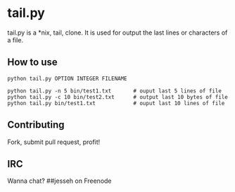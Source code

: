 tail.py
=======

tail.py is a *nix, tail, clone. It is used for output the last lines or characters of a file.

How to use
----------
```
python tail.py OPTION INTEGER FILENAME

python tail.py -n 5 bin/test1.txt 		# ouput last 5 lines of file
python tail.py -c 10 bin/test2.txt 		# output last 10 bytes of file
python tail.py bin/test1.txt 			# ouput last 10 lines of file
```

Contributing
------------
Fork, submit pull request, profit!

IRC
---
Wanna chat? ##jesseh on Freenode